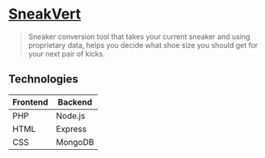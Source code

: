 # [SneakVert](https://sneakvertsociety.com/)
> Sneaker conversion tool that takes your current sneaker and using proprietary data, helps you decide what shoe size you should get for your next pair of kicks.

## Technologies

| Frontend       | Backend                                           |
| ------------- | ----------------------------------------------------- |
| PHP     | Node.js |
| HTML | Express     |
| CSS     | MongoDB                 |
